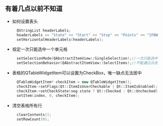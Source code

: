 ## 有着几点以前不知道
- 如何设置表头
  ```c++
    QStringList headerLabels;
    headerLabels << "State" << "Start" << "Stop" << "Points" << "IFBW";
    setHorizontalHeaderLabels(headerLabels);
  ```
- 规定一次只能选中一个单元格
  ```c++
    setSelectionMode(QAbstractItemView::SingleSelection);//一次只能选中一个单元格
    setSelectionBehavior(QAbstractItemView::SelectItems);//不能通过点击行列选中单元格
  ```
- 表格的QTableWidgetItem可以设置为CheckBox，唯一缺点无法居中
  ```c++
    QTableWidgetItem* checkItem = new QTableWidgetItem();
    checkItem->setFlags(Qt::ItemIsUserCheckable | Qt::ItemIsEnabled);
    checkItem->setCheckState(seg.state ? Qt::Checked : Qt::Unchecked);
    setItem(index, 0, checkItem);
  ```
- 清空表格所有行
  ```c++
    clearContents();
    setRowCount(0);
  ```
